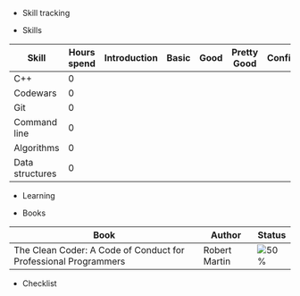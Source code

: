 * Skill tracking

* Skills

Skill|Hours spend|Introduction|Basic|Good|Pretty Good|Confident|Awesome
-----|-----------|------------|-----|----|-----------|---------|-------
C++  |      0||||||
Codewars|   0||||||
Git|        0||||||
Command line|0||||||
Algorithms|0|||||||
Data structures|0||||||


* Learning

* Books

Book |Author|Status
-----|-----------|-------
The Clean Coder: A Code of Conduct for Professional Programmers| Robert Martin|![50%](https://progress-bar.dev/50)

* Checklist



